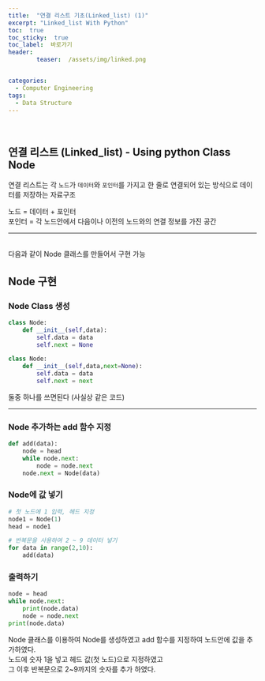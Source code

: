 ```yaml
---
title:  "연결 리스트 기초(Linked_list) (1)"  
excerpt: "Linked_list With Python"
toc:  true
toc_sticky:  true
toc_label:  바로가기
header:
        teaser:  /assets/img/linked.png


categories:
  - Computer Engineering
tags:
  - Data Structure
---
```

<br/>

## 연결 리스트 (Linked_list) - Using python Class Node
연결 리스트는 각 `노드`가 `데이터`와 `포인터`를 가지고 한 줄로 연결되어 있는 방식으로 데이터를 저장하는 자료구조

노드 = 데이터 + 포인터 <br/>
포인터 = 각 노드안에서 다음이나 이전의 노드와의 연결 정보를 가진 공간


---
<br/>
다음과 같이 Node 클래스를 만들어서 구현 가능

## Node 구현
### Node Class 생성
```python
class Node:
    def __init__(self,data):
        self.data = data
        self.next = None
```
```python
class Node:
    def __init__(self,data,next=None):
        self.data = data
        self.next = next
```
둘중 하나를 쓰면된다 (사실상 같은 코드)

---
### Node 추가하는 add 함수 지정
```python
def add(data):
    node = head
    while node.next:
        node = node.next
    node.next = Node(data)
```
### Node에 값 넣기
```python
# 첫 노드에 1 입력, 헤드 지정
node1 = Node(1)
head = node1

# 반복문을 사용하여 2 ~ 9 데이터 넣기
for data in range(2,10):
    add(data)
```
### 출력하기
```python
node = head
while node.next:
    print(node.data)
    node = node.next
print(node.data)
```

Node 클래스를 이용하여 Node를 생성하였고 add 함수를 지정하여 노드안에 값을 추가하였다. <br/>
노드에 숫자 1을 넣고 헤드 값(첫 노드)으로 지정하였고 <br/> 그 이후 반복문으로 2~9까지의 숫자를 추가 하였다.

